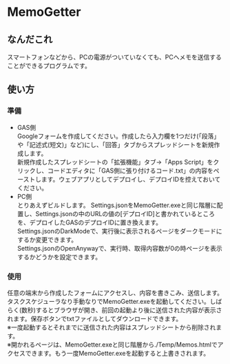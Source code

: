 # MemoGetter
## なんだこれ
スマートフォンなどから、PCの電源がついていなくても、PCへメモを送信することができるプログラムです。  

## 使い方
### 準備
- GAS側  
Googleフォームを作成してください。作成したら入力欄を1つだけ(「段落」や「記述式(短文)」など)にし、「回答」タブからスプレッドシートを新規作成します。  
新規作成したスプレッドシートの「拡張機能」タブ→「Apps Script」をクリックし、コードエディタに「GAS側に張り付けるコード.txt」の内容をペーストします。ウェブアプリとしてデプロイし、デプロイIDを控えておいてください。  
- PC側  
とりあえずビルドします。
Settings.jsonをMemoGetter.exeと同じ階層に配置し、Settings.jsonの中のURLの値の[デプロイID]と書かれているところを、デプロイしたGASのデプロイIDに置き換えます。  
Settings.jsonのDarkModeで、実行後に表示されるページをダークモードにするか変更できます。  
Settings.jsonのOpenAnywayで、実行時、取得内容数が0の時ページを表示するかどうかを設定できます。  
### 使用
任意の端末から作成したフォームにアクセスし、内容を書きこみ、送信します。  
タスクスケジューラなり手動なりでMemoGetter.exeを起動してください。しばらく(数秒)するとブラウザが開き、前回の起動より後に送信された内容が表示されます。保存ボタンでtxtファイルとしてダウンロードできます。  
※一度起動するとそれまでに送信された内容はスプレッドシートから削除されます。  
※開かれるページは、MemoGetter.exeと同じ階層から./Temp/Memos.htmlでアクセスできます。もう一度MemoGetter.exeを起動すると上書きされます。
